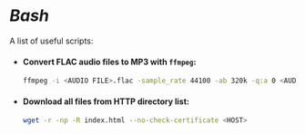 [//]: # "#!/bin/sh"

# *Bash*
A list of useful scripts:  

* #### Convert FLAC audio files to MP3 with `ffmpeg`:
  ```bash
  ffmpeg -i <AUDIO FILE>.flac -sample_rate 44100 -ab 320k -q:a 0 <AUDIO FILE>.mp3
  ```

* #### Download all files from HTTP directory list:
  ```bash
  wget -r -np -R index.html --no-check-certificate <HOST>
  ```
